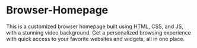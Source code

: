 # Browser-Homepage
This is a customized browser homepage built using HTML, CSS, and JS, with a stunning video background. Get a personalized browsing experience with quick access to your favorite websites and widgets, all in one place.
